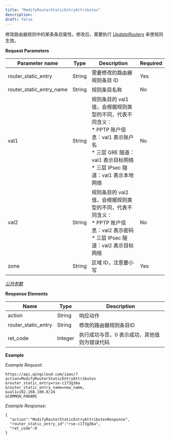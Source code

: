 ```yaml
---
title: "ModifyRouterStaticEntryAttributes"
description: 
draft: false
---
```




修改路由器规则中的某条条目属性。修改后，需要执行 [_UpdateRouters_](update_routers.html#api-update-routers) 来使规则生效。

**Request Parameters**

| Parameter name | Type | Description | Required |
| --- | --- | --- | --- |
| router_static_entry | String | 需要修改的路由器规则条目 ID | Yes |
| router_static_entry_name | String | 规则条目名称 | No |
| val1 | String | 规则条目的 val1 值，会根据规则类型的不同，代表不同含义：<br/>*   PPTP 账户信息：val1 表示账户名<br/>*   三层 GRE 隧道：val1 表示目标网络<br/>*   三层 IPsec 隧道：val1 表示本地网络 | No |
| val2 | String | 规则条目的 val2 值，会根据规则类型的不同，代表不同含义：<br/>*   PPTP 账户信息：val2 表示密码<br/>*   三层 IPsec 隧道：val2 表示目标网络 | No |
| zone | String | 区域 ID，注意要小写 | Yes |

[_公共参数_](../../common/parameters.html#api-common-parameters)

**Response Elements**

| Name | Type | Description |
| --- | --- | --- |
| action | String | 响应动作 |
| router_static_entry | String | 修改的路由器规则条目ID |
| ret_code | Integer | 执行成功与否，0 表示成功，其他值则为错误代码 |

**Example**

_Example Request_:

```
https://api.qingcloud.com/iaas/?action=ModifyRouterStaticEntryAttributes
&router_static_entry=rse-c173g36a
&router_static_entry_name=new_name,
&val1=192.168.100.0/24
&COMMON_PARAMS
```

_Example Response_:

```
{
  "action":"ModifyRouterStaticEntryAttributesResponse",
  "router_static_entry_id":"rse-c173g36a",
  "ret_code":0
}
```
